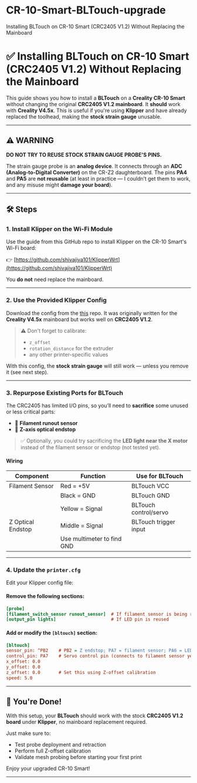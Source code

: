 # CR-10-Smart-BLTouch-upgrade
Installing BLTouch on CR-10 Smart (CRC2405 V1.2) Without Replacing the Mainboard

# ✅ Installing BLTouch on CR-10 Smart (CRC2405 V1.2) Without Replacing the Mainboard

This guide shows you how to install a **BLTouch** on a **Creality CR-10 Smart** without changing the original **CRC2405 V1.2 mainboard**. It **should** work with **Creality V4.5x**. This is useful if you're using **Klipper** and have already replaced the toolhead, making the **stock strain gauge** unusable.

---

## ⚠️ WARNING

**DO NOT TRY TO REUSE STOCK STRAIN GAUGE PROBE'S PINS.**

The strain gauge probe is an **analog device**. It connects through an **ADC (Analog-to-Digital Converter)** on the CR-Z2 daughterboard. The pins **PA4** and **PA5** are **not reusable** (at least in practice — I couldn’t get them to work, and any misuse might **damage your board**).

---

## 🛠️ Steps

### 1. Install Klipper on the Wi-Fi Module

Use the guide from this GitHub repo to install Klipper on the CR-10 Smart's Wi-Fi board:

👉 [https://github.com/shivajiva101/KlipperWrt](https://github.com/shivajiva101/KlipperWrt)

You **do not** need replace the mainboard.

---

### 2. Use the Provided Klipper Config

Download the config from the [this](https://github.com/slavaz/klipper-cr10Smart) repo. It was originally written for the **Creality V4.5x** mainboard but works well on **CRC2405 V1.2**.

> ⚠️ Don't forget to calibrate:
> - `z_offset`
> - `rotation_distance` for the extruder
> - any other printer-specific values

With this config, the **stock strain gauge** will still work — unless you remove it (see next step).

---

### 3. Repurpose Existing Ports for BLTouch

The CRC2405 has limited I/O pins, so you’ll need to **sacrifice** some unused or less critical parts:

- 🔌 **Filament runout sensor**
- 🔌 **Z-axis optical endstop**

> ✅ Optionally, you could try sacrificing the **LED light near the X motor** instead of the filament sensor or endstop (not tested yet).

#### Wiring

| Component             | Function                  | Use for BLTouch          |
|----------------------|---------------------------|--------------------------|
| Filament Sensor       | Red = +5V                 | BLTouch VCC              |
|                      | Black = GND               | BLTouch GND              |
|                      | Yellow = Signal           | BLTouch control/servo    |
| Z Optical Endstop    | Middle = Signal           | BLTouch trigger input    |
|                      | Use multimeter to find GND|                          |

---

### 4. Update the `printer.cfg`

Edit your Klipper config file:

#### Remove the following sections:
```ini
[probe]
[filament_switch_sensor runout_sensor]  # If filament sensor is being reused
[output_pin lights]                     # If LED pin is reused
````

#### Add or modify the `[bltouch]` section:

```ini
[bltouch]
sensor_pin: ^PB2    # PB2 = Z endstop; PA7 = filament sensor; PA6 = LED
control_pin: PA7    # Servo control pin (connects to filament sensor yellow wire)
x_offset: 0.0
y_offset: 0.0
z_offset: 0.0       # Set this using Z-offset calibration
speed: 5.0
```

---

## 🎉 You're Done!

With this setup, your **BLTouch** should work with the stock **CRC2405 V1.2 board** under **Klipper**, no mainboard replacement required.

Just make sure to:

* Test probe deployment and retraction
* Perform full Z-offset calibration
* Validate mesh probing before starting your first print

Enjoy your upgraded CR-10 Smart!

---

